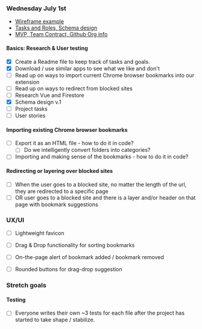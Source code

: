 ### Wednesday July 1st

* [Wireframe example](https://www.figma.com/file/SBvVSY7WpNCI8OjR4xJSOb/Bookmarkers?node-id=0%3A1)
* [Tasks and Roles, Schema design](https://docs.google.com/spreadsheets/d/1kYgUQhWzOdwSfBvEf4vBLWRi_LOee8W9BV-fL2SOMNY/edit?ts=5efbb45f#gid=0)
* [MVP, Team Contract, Github Org info](https://docs.google.com/document/d/1k9i_jV-R90ww2q3NZ-o9igq9lcLuM2A8qnBKjagLfks/edit#)

#### Basics: Research & User testing
- [X] Create a Readme file to keep track of tasks and goals.
- [X] Download / use similar apps to see what we like and don't
- [ ] Read up on ways to import current Chrome browser bookmarks into our extension
- [ ] Read up on ways to redirect from blocked sites
- [ ] Research Vue and Firestore
- [X] Schema design v.1
- [ ] Project tasks
- [ ] User stories

#### Importing existing Chrome browser bookmarks
- [ ] Export it as an HTML file - how to do it in code?
    - [ ] Do we intelligently convert folders into categories?
- [ ] Importing and making sense of the bookmarks - how to do it in code?

#### Redirecting or layering over blocked sites
- [ ] When the user goes to a blocked site, no matter the length of the url, they are redirected to a specific page
- [ ] OR user goes to a blocked site and there is a layer and/or header on that page with bookmark suggestions

### UX/UI
- [ ] Lightweight favicon
- [ ] Drag & Drop functionality for sorting bookmarks
- [ ] On-the-page alert of bookmark added / bookmark removed
- [ ] Rounded buttons for drag-drop suggestion


### Stretch goals


#### Testing

- [ ] Everyone writes their own ~3 tests for each file after the project has started to take shape / stabilize.
